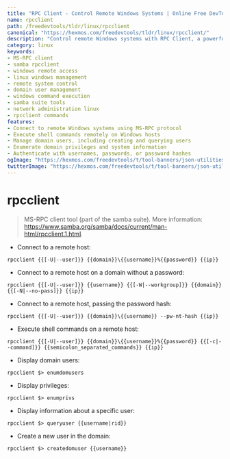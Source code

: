 ```yaml
---
title: "RPC Client - Control Remote Windows Systems | Online Free DevTools by Hexmos"
name: rpcclient
path: /freedevtools/tldr/linux/rpcclient
canonical: "https://hexmos.com/freedevtools/tldr/linux/rpcclient/"
description: "Control remote Windows systems with RPC Client, a powerful Samba tool. Manage users, execute commands, and query system information. Free online tool, no registration required."
category: linux
keywords:
- MS-RPC client
- samba rpcclient
- windows remote access
- linux windows management
- remote system control
- domain user management
- windows command execution
- samba suite tools
- network administration linux
- rpcclient commands
features:
- Connect to remote Windows systems using MS-RPC protocol
- Execute shell commands remotely on Windows hosts
- Manage domain users, including creating and querying users
- Enumerate domain privileges and system information
- Authenticate with usernames, passwords, or password hashes
ogImage: "https://hexmos.com/freedevtools/t/tool-banners/json-utilities-banner.png"
twitterImage: "https://hexmos.com/freedevtools/t/tool-banners/json-utilities-banner.png"
---
```


# rpcclient

> MS-RPC client tool (part of the samba suite).
> More information: <https://www.samba.org/samba/docs/current/man-html/rpcclient.1.html>.

- Connect to a remote host:

`rpcclient {{[-U|--user]}} {{domain}}\{{username}}%{{password}} {{ip}}`

- Connect to a remote host on a domain without a password:

`rpcclient {{[-U|--user]}} {{username}} {{[-W|--workgroup]}} {{domain}} {{[-N|--no-pass]}} {{ip}}`

- Connect to a remote host, passing the password hash:

`rpcclient {{[-U|--user]}} {{domain}}\{{username}} --pw-nt-hash {{ip}}`

- Execute shell commands on a remote host:

`rpcclient {{[-U|--user]}} {{domain}}\{{username}}%{{password}} {{[-c|--command]}} {{semicolon_separated_commands}} {{ip}}`

- Display domain users:

`rpcclient $> enumdomusers`

- Display privileges:

`rpcclient $> enumprivs`

- Display information about a specific user:

`rpcclient $> queryuser {{username|rid}}`

- Create a new user in the domain:

`rpcclient $> createdomuser {{username}}`
